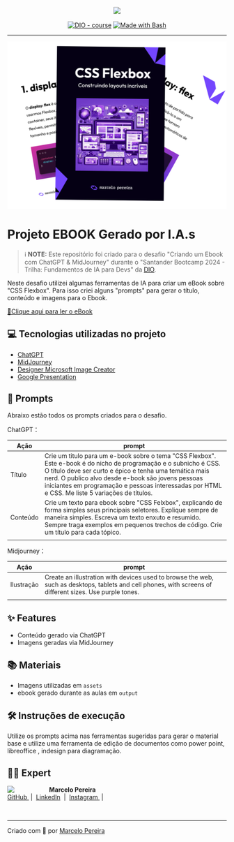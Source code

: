 <p align="center">
    <img width="100" src=".github/assets/banner.png">
</p>

<p align="center">
<a href="https://dio.me/"><img src="https://img.shields.io/badge/DIO-Course-28DA77?logo=youtube" alt="DIO - course"></a>
<a href="https://www.gnu.org/software/bash/" title="Go to Bash homepage"><img src="https://img.shields.io/badge/Prompt-Project-blue?logo=gnu-bash&amp;logoColor=white" alt="Made with Bash"></a></p>

---

<p align="center">
<img 
    src="./assets/cover.png"
    width="700"  
/>
</p>

# Projeto EBOOK Gerado por I.A.s

> ℹ️ **NOTE:** Este repositório foi criado para o desafio "Criando um Ebook com ChatGPT & MidJourney" durante o "Santander Bootcamp 2024 - Trilha: Fundamentos de IA para Devs" da [DIO](https://dio.me).

Neste desafio utilizei algumas ferramentas de IA para criar um eBook sobre "CSS Flexbox". Para isso criei alguns "prompts" para gerar o título, conteúdo e imagens para o Ebook.

<a href="https://github.com/marcelopoars/prompts-recipe-to-create-a-ebook/blob/main/output/ebook-css-flexbox-por-marcelo-pereira.pdf" title="Clique para ler o pdf"> 📕Clique aqui para ler o eBook</a>

## 💻 Tecnologias utilizadas no projeto

- [ChatGPT](https://chat.openai.com/)
- [MidJourney](https://www.midjourney.com/app/)
- [Designer Microsoft Image Creator](https://designer.microsoft.com/image-creator)
- [Google Presentation](https://docs.google.com/presentation)

## 🧠 Prompts

Abraixo estão todos os prompts criados para o desafio.

ChatGPT：

| Ação              | prompt                                                                                                                                                                                                                                                                                                                               |
| ----------------- | ------------------------------------------------------------------------------------------------------------------------------------------------------------------------------------------------------------------------------------------------------------------------------------------------------------------------------------ |
| Título   | Crie um titulo para um e-book sobre o tema "CSS Flexbox". Este e-book é do nicho de programação e o subnicho é CSS. O título deve ser curto e épico e tenha uma temática mais nerd. O publico alvo desde e-book são jovens pessoas iniciantes em programação e pessoas interessadas por HTML e CSS. Me liste 5 variações de títulos. |
| Conteúdo | Crie um texto para ebook sobre "CSS Felxbox", explicando de forma simples seus principais seletores. Explique sempre de maneira simples. Escreva um texto enxuto e resumido. Sempre traga exemplos em pequenos trechos de código. Crie um título para cada tópico.                                                                   |
|                   |

Midjourney：

|            Ação             | prompt                                                                                                                                                    |
| :-------------------------: | --------------------------------------------------------------------------------------------------------------------------------------------------------- |
| Ilustração | Create an illustration with devices used to browse the web, such as desktops, tablets and cell phones, with screens of different sizes. Use purple tones. |
|                             |

## ✨ Features

- Conteúdo gerado via ChatGPT
- Imagens geradas via MidJourney

## 📚 Materiais

- Imagens utilizadas em `assets`
- ebook gerado durante as aulas em `output`

## 🛠️ Instruções de execução

Utilize os prompts acima nas ferramentas sugeridas para gerar o material base e utilize uma ferramenta de edição de documentos como power point, libreoffice , indesign para diagramação.

## 👨‍💻 Expert

<p>
    <img 
      align="left" 
      width=80 
      src="https://avatars.githubusercontent.com/u/3664022?v=4"
      style="margin-right: 16px;"
    />
    <strong>Marcelo Pereira</strong>
    <br>
    <a href="https://github.com/marcelopoars" target="_blank">
        GitHub
    </a>
    &nbsp;|&nbsp;
    <a href="https://linkedin.com/in/marcelopoars" target="_blank">LinkedIn</a>
    &nbsp;|&nbsp;
    <a href="https://instagram.com/dicadonerd" target="_blank">
        Instagram
    </a>
    &nbsp;|&nbsp;
<p>

<br>

---

Criado com 💜 por [Marcelo Pereira](https://github.com/marcelopoars)
